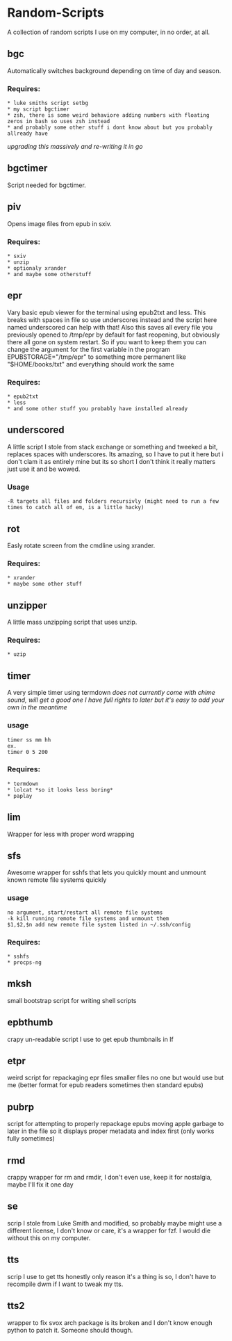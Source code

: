 # Random-Scripts
A collection of random scripts I use on my computer, in no order, at all.

## bgc
Automatically switches background depending on time of day and season.
### Requires:
	* luke smiths script setbg
	* my script bgctimer
	* zsh, there is some weird behaviore adding numbers with floating zeros in bash so uses zsh instead
	* and probably some other stuff i dont know about but you probably allready have
*upgrading this massively and re-writing it in go*

## bgctimer
Script needed for bgctimer.

## piv
Opens image files from epub in sxiv.
### Requires:
	* sxiv
	* unzip
	* optionaly xrander
	* and maybe some otherstuff

## epr
Vary basic epub viewer for the terminal using epub2txt and less. This breaks with spaces in file so use underscores instead and the script here named underscored can help with that!
Also this saves all every file you previously opened to /tmp/epr by default for fast reopening, but obviously there all gone on system restart. So if you want to keep them you can change the argument for the first variable in the program EPUBSTORAGE="/tmp/epr" to something more permanent like "$HOME/books/txt" and everything should work the same 
### Requires:
	* epub2txt
	* less
	* and some other stuff you probably have installed already

## underscored
A little script I stole from stack exchange or something and tweeked a bit, replaces spaces with underscores. Its amazing, so I have to put it here but i don't clam it as entirely mine but its so short I don't think it really matters just use it and be wowed.
### Usage
	-R targets all files and folders recursivly (might need to run a few times to catch all of em, is a little hacky)

## rot
Easly rotate screen from the cmdline using xrander.
### Requires:
	* xrander
	* maybe some other stuff

## unzipper
A little mass unzipping script that uses unzip.
### Requires:
	* uzip

## timer
A very simple timer using termdown
*does not currently come with chime sound, will get a good one I have full rights to later but it's easy to add your own in the meantime*
### usage
	timer ss mm hh
	ex.
	timer 0 5 200
### Requires:
	* termdown
	* lolcat *so it looks less boring*
	* paplay

## lim
Wrapper for less with proper word wrapping

## sfs
Awesome wrapper for sshfs that lets you quickly mount and unmount known remote file systems quickly
### usage
	no argument, start/restart all remote file systems 
	-k kill running remote file systems and unmount them
	$1,$2,$n add new remote file system listed in ~/.ssh/config
### Requires:
	* sshfs
	* procps-ng

## mksh 
small bootstrap script for writing shell scripts

## epbthumb
crapy un-readable script I use to get epub thumbnails in lf

## etpr
weird script for repackaging epr files smaller files no one but would use but me (better format for epub readers sometimes then standard epubs)

## pubrp
script for attempting to properly repackage epubs moving apple garbage to later in the file so it displays proper metadata and index first (only works fully sometimes)

## rmd
crappy wrapper for rm and rmdir, I don't even use, keep it for nostalgia, maybe I'll fix it one day

## se 
scrip I stole from Luke Smith and modified, so probably maybe might use a different license, I don't know or care, it's a wrapper for fzf. I would die without this on my computer.

## tts
scrip I use to get tts honestly only reason it's a thing is so, I don't have to recompile dwm if I want to tweak my tts.

## tts2
wrapper to fix svox arch package is its broken and I don't know enough python to patch it. Someone should though.